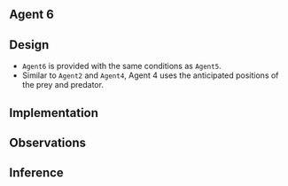## Agent 6

## Design

- `Agent6` is provided with the same conditions as `Agent5`.
- Similar to `Agent2` and `Agent4`, Agent 4 uses the anticipated positions of the prey and predator.

## Implementation

## Observations

## Inference